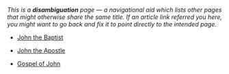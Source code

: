 *This is a **disambiguation** page — a navigational aid which lists other pages that might otherwise share the same title. If an article link referred you here, you might want to go back and fix it to point directly to the intended page.*
-   [John the Baptist](John_the_Baptist "John the Baptist")

-   [John the Apostle](John_the_Apostle "John the Apostle")

-   [Gospel of John](Gospel_of_John "Gospel of John")



